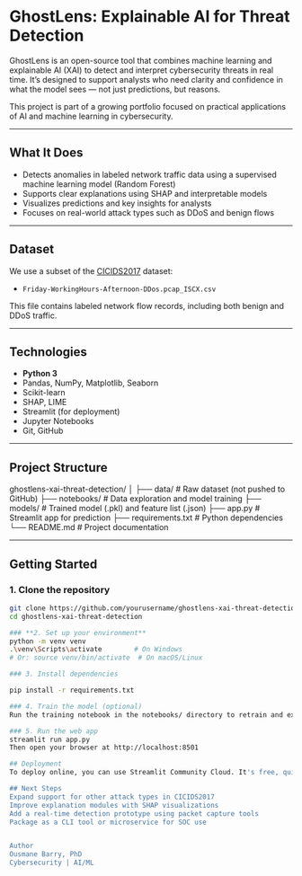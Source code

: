 # GhostLens: Explainable AI for Threat Detection

GhostLens is an open-source tool that combines machine learning and explainable AI (XAI) to detect and interpret cybersecurity threats in real time. It’s designed to support analysts who need clarity and confidence in what the model sees — not just predictions, but reasons.

This project is part of a growing portfolio focused on practical applications of AI and machine learning in cybersecurity.

---

## What It Does

- Detects anomalies in labeled network traffic data using a supervised machine learning model (Random Forest)
- Supports clear explanations using SHAP and interpretable models
- Visualizes predictions and key insights for analysts
- Focuses on real-world attack types such as DDoS and benign flows

---

## Dataset

We use a subset of the [CICIDS2017](https://www.unb.ca/cic/datasets/ids-2017.html) dataset:

- `Friday-WorkingHours-Afternoon-DDos.pcap_ISCX.csv`

This file contains labeled network flow records, including both benign and DDoS traffic.

---

## Technologies

- **Python 3**
- Pandas, NumPy, Matplotlib, Seaborn
- Scikit-learn
- SHAP, LIME
- Streamlit (for deployment)
- Jupyter Notebooks
- Git, GitHub

---

## Project Structure

ghostlens-xai-threat-detection/
│
├── data/ # Raw dataset (not pushed to GitHub)
├── notebooks/ # Data exploration and model training
├── models/ # Trained model (.pkl) and feature list (.json)
├── app.py # Streamlit app for prediction
├── requirements.txt # Python dependencies
└── README.md # Project documentation


---

## Getting Started

### 1. Clone the repository

```bash
git clone https://github.com/yourusername/ghostlens-xai-threat-detection.git
cd ghostlens-xai-threat-detection

### **2. Set up your environment**
python -m venv venv
.\venv\Scripts\activate        # On Windows
# Or: source venv/bin/activate  # On macOS/Linux

### 3. Install dependencies

pip install -r requirements.txt

### 4. Train the model (optional)
Run the training notebook in the notebooks/ directory to retrain and export your model.

### 5. Run the web app
streamlit run app.py
Then open your browser at http://localhost:8501

## Deployment
To deploy online, you can use Streamlit Community Cloud. It's free, quick to set up, and perfect for showcasing projects like this.

## Next Steps
Expand support for other attack types in CICIDS2017
Improve explanation modules with SHAP visualizations
Add a real-time detection prototype using packet capture tools
Package as a CLI tool or microservice for SOC use


Author
Ousmane Barry, PhD
Cybersecurity | AI/ML

